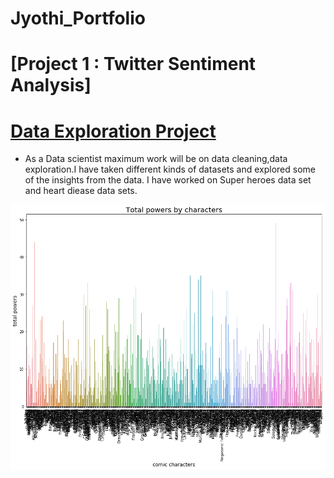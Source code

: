 # Jyothi_Portfolio

# [Project 1 : Twitter Sentiment Analysis]


# [Data Exploration Project](https://github.com/Jyothif/Data-explooration)

* As a Data scientist maximum work will be on data cleaning,data exploration.I have taken different kinds of datasets and explored some of the insights from the data. I have worked on Super heroes data set and heart diease data sets.


![](https://github.com/Jyothif/Jyothi_Portfolio/blob/master/images/download.png)
